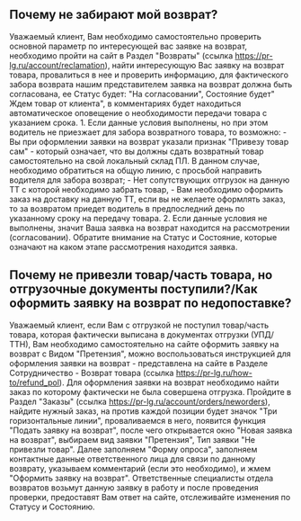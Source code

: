 ## Почему не забирают мой возврат?

Уважаемый клиент, Вам необходимо самостоятельно проверить основной параметр по интересующей вас
заявке на возврат, необходимо пройти на сайт в Раздел "Возвраты" (ссылка
https://pr-lg.ru/account/reclamation), найти интересующую Вас заявку на возврат товара, провалиться
в нее и проверить информацию, для фактического забора возврата нашим представителем заявка на
возврат должна быть согласована, ее Статус будет: "На согласовании", Состояние будет" Ждем товар от
клиента", в комментариях будет находиться автоматическое оповещение о необходимости передачи товара
с указанием срока. 1. Если данные условия выполнены, но при этом водитель не приезжает для забора
возвратного товара, то возможно: - Вы при оформлении заявки на возврат указали признак "Привезу
товар сам" - который означает, что вы должны сдать возвратный товар самостоятельно на свой локальный
склад ПЛ. В данном случае, необходимо обратиться на общую линию, с просьбой направить водителя для
забора возврат; - Нет сопутствующих отгрузок на данную ТТ с которой необходимо забрать товар, - Вам
необходимо оформить заказ на доставку на данную ТТ, если вы не желаете оформлять заказ, то за
возвратом приедет водитель в предпоследний день по указанному сроку на передачу товара. 2. Если
данные условия не выполнены, значит Ваша заявка на возврат находится на рассмотрении (согласовании).
Обратите внимание на Статус и Состояние, которые означают на каком этапе рассмотрения находится
заявка.

## Почему не привезли товар/часть товара, но отгрузочные документы поступили?/Как оформить заявку на возврат по недопоставке?

Уважаемый клиент, если Вам с отгрузкой не поступил товар/часть товара, которая фактически выписана в
документах отгрузки (УПД/ТТН), Вам необходимо самостоятельно на сайте оформить заявку на возврат с
Видом "Претензия", можно воспользоваться инструкцией для оформления заявки на возврат - представлена
на сайте в Разделе Сотрудничество - Возврат товара (ссылка https://pr-lg.ru/how-to/refund_pol). Для
оформления заявки на возврат необходимо найти заказ по которому фактически не была совершена
отгрузка. Пройдите в Раздел "Заказы" (ссылка https://pr-lg.ru/account/orders/neworders), найдите
нужный заказ, на против каждой позиции будет значок "Три горизонтальные линии", проваливаемся в
него, появится функция "Подать заявку на возврат", после чего открывается окно "Новая заявка на
возврат", выбираем вид заявки "Претензия", Тип заявки "Не привезли товар". Далее заполняем "Форму
опроса", заполняем контактные данные ответственного лица для связи по данному возврату, указываем
комментарий (если это необходимо), и жмем "Оформить заявку на возврат". Ответственные специалисты
отдела возвратов возьмут данную заявку в работу и после проведения проверки, предоставят Вам ответ
на сайте, отслеживайте изменения по Статусу и Состоянию.
